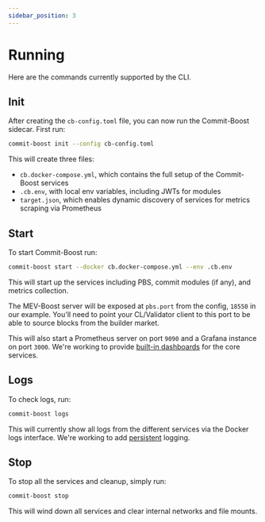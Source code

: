 ```yaml
---
sidebar_position: 3
---
```


# Running
Here are the commands currently supported by the CLI.

## Init

After creating the `cb-config.toml` file, you can now run the Commit-Boost sidecar. First run:
```bash
commit-boost init --config cb-config.toml
```
This will create three files:
- `cb.docker-compose.yml`, which contains the full setup of the Commit-Boost services
- `.cb.env`, with local env variables, including JWTs for modules
- `target.json`, which enables dynamic discovery of services for metrics scraping via Prometheus

## Start

To start Commit-Boost run:
```bash
commit-boost start --docker cb.docker-compose.yml --env .cb.env
```

This will start up the services including PBS, commit modules (if any), and metrics collection.

The MEV-Boost server will be exposed at `pbs.port` from the config, `18550` in our example. You'll need to point your CL/Validator client to this port to be able to source blocks from the builder market.

This will also start a Prometheus server on port `9090` and a Grafana instance on port `3000`. We're working to provide [built-in dashboards](https://github.com/Commit-Boost/commit-boost-client/issues/14) for the core services.


## Logs

To check logs, run:
```bash
commit-boost logs
```
This will currently show all logs from the different services via the Docker logs interface. We're working to add [persistent](https://github.com/Commit-Boost/commit-boost-client/issues/21) logging. 

## Stop

To stop all the services and cleanup, simply run:
```bash
commit-boost stop
```
This will wind down all services and clear internal networks and file mounts.